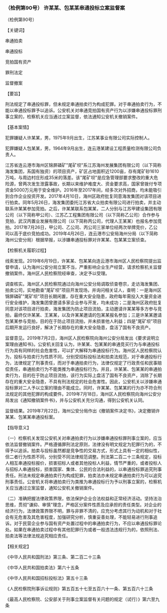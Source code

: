 ### （检例第90号） 许某某、包某某串通投标立案监督案

（检例第90号）

【关键词】

串通拍卖

串通投标

竞拍国有资产

罪刑法定

监督撤案

【要旨】

刑法规定了串通投标罪，但未规定串通拍卖行为构成犯罪。对于串通拍卖行为，不能以串通投标罪予以追诉。公安机关对串通竞拍国有资产行为以涉嫌串通投标罪刑事立案的，检察机关应当通过立案监督，依法通知公安机关撤销案件。

【基本案情】

犯罪嫌疑人许某某，男，1975年9月出生，江苏某事业有限公司实际控制人。

犯罪嫌疑人包某某，男，1964年9月出生，连云港某建设工程质量检测有限公司负责人。

江苏省连云港市海州区锦屏磷矿"尾矿坝"系江苏海州发展集团有限公司（以下简称海发集团，系国有独资）的项目资产，矿区占地面积近1200亩，存有尾矿砂1610万吨，与周边村庄形成35米的落差。该"尾矿坝"是应急管理部要求整改的重大危险源，曾两次发生泄露事故，长期以来维护难度大、资金要求高，国家曾拨付专项资金5000万元用于安全维护。2016年至2017年间，经多次对外招商，均未能吸引到合作企业投资开发。2017年4月10日，海州区政府批复同意海发集团对该项目进行拍卖。同年5月26日，海发集团委托江苏省大众拍卖有限公司进行拍卖，并主动联系许某某参加竞拍。之后，许某某联系包某某，二人分别与江苏甲建设集团有限公司（以下简称甲公司）、江苏乙工程集团有限公司（以下简称乙公司）合作参与竞拍，武汉丙置业发展有限公司（以下简称丙公司，代理人王某某）也报名参加竞拍。2017年7月26日，甲公司、乙公司、丙公司三家单位经两次举牌竞价，乙公司以高于底价竞拍成功。2019年4月26日，连云港市公安局海州分局（以下简称海州公安分局）根据举报，以涉嫌串通投标罪对许某某、包某某立案侦查。

【检察机关履职过程】

线索发现。2019年6月19日，许某某、包某某向连云港市海州区人民检察院提出监督申请，认为海州公安分局立案不当，严重影响企业生产经营，请求检察机关监督撤销案件。海州区人民检察院经审查，决定予以受理。

调查核实。海州区人民检察院通过向海州公安分局调取侦查卷宗，走访海发集团、拍卖公司，实地勘查"尾矿坝"项目开发现场，并询问相关证人，查明：一是海州区锦屏磷矿"尾矿坝"项目长期闲置，存在重大安全隐患，政府每年需投入大量资金进行安全维护，海发集团曾邀请多家企业参与开发，均未成功；二是海州区政府批复同意对该项目进行拍卖，海发集团为防止项目流拍，主动邀请许某某等多方参与竞拍，最终仅许某某、王某某，以及许某某邀请的包某某报名参加；三是许某某邀请包某某参与竞拍，目的在于防止项目流拍，并未损害他人利益；四是"尾矿坝"项目后期开发运行良好，解决了长期存在的重大安全隐患，盘活了国有不良资产。

监督意见。2019年7月2日，海州区人民检察院向海州公安分局发出《要求说明立案理由通知书》。公安机关回复认为，许某某、包某某的串通竞买行为与串通投标行为具有同样的社会危害性，可以扩大解释为串通投标行为。海州区人民检察院认为，投标与拍卖行为性质不同，分别受招标投标法和拍卖法规范，对于串通投标行为，法律规定了刑事责任，而对于串通拍卖行为，法律仅规定了行政责任和民事赔偿责任，串通拍卖行为不能类推为串通投标行为。并且，许某某、包某某的串通拍卖行为，目的在于防止项目流拍，该行为实际上盘活了国有不良资产，消除了长期存在的重大安全隐患，不具有刑法规定的社会危害性。因此，公安机关以涉嫌串通投标罪对二人予以立案的理由不能成立。同时，许某某、包某某的行为亦不符合刑法规定的其他犯罪的构成要件。2019年7月18日，海州区人民检察院向海州公安分局发出《通知撤销案件书》，并与公安机关充分沟通，得到公安机关认同。

监督结果。2019年7月22日，海州公安分局作出《撤销案件决定书》，决定撤销许某某、包某某串通投标案。

【指导意义】

（一）检察机关发现公安机关对串通拍卖行为以涉嫌串通投标罪刑事立案的，应当依法监督撤销案件。严格遵循罪刑法定原则，法律没有明文规定为犯罪行为的，不得予以追诉。拍卖与投标虽然都是竞争性的交易方式，形式上具有一定的相似性，但二者行为性质不同，分别受不同法律规范调整。刑法第二百二十三条规定，投标人相互串通投标报价，损害招标人或者其他投标人利益，情节严重的，或者投标人与招标人串通投标，损害国家、集体、公民的合法利益的，以串通投标罪追究刑事责任。刑法未规定串通拍卖行为构成犯罪，拍卖法亦未规定串通拍卖行为可以追究刑事责任。公安机关将串通拍卖行为类推为串通投标行为予以刑事立案的，检察机关应当通过立案监督，通知公安机关撤销案件。

（二）准确把握法律政策界限，依法保护企业合法权益和正常经济活动。坚持法治思维，贯彻"谦抑、审慎"理念，严格区分案件性质及应承担的责任类型。对企业的经济行为，法律政策界限不明，罪与非罪不清的，应充分考虑其行为动机和对于社会有无危害及其危害程度，加强研究分析，慎重妥善处理，不能轻易进行刑事追诉。对于民营企业参与国有资产处置过程中的串通拍卖行为，不应以串通投标罪论处。如果在串通拍卖过程中有其他犯罪行为或者一般违法违规行为的，依照刑法、拍卖法等法律法规追究相应责任。

【相关规定】

《中华人民共和国刑法》第三条、第二百二十三条

《中华人民共和国拍卖法》第六十五条

《中华人民共和国招标投标法》第五十三条

《人民检察院刑事诉讼规则》第五百五十七至五百六十一条、第五百六十三条

《最高人民检察院、公安部关于刑事立案监督有关问题的规定（试行）》第六至九条
